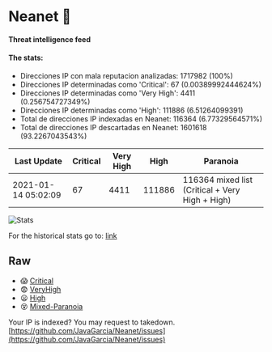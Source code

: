 # Neanet :hocho:
#### Threat intelligence feed
#### The stats:

- Direcciones IP con mala reputacion analizadas: 1717982 (100%)
- Direcciones IP determinadas como 'Critical':  67 (0.00389992444624%)
- Direcciones IP determinadas como 'Very High':  4411 (0.256754727349%)
- Direcciones IP determinadas como 'High':  111886 (6.51264099391)
- Total de direcciones IP indexadas en Neanet:  116364 (6.77329564571%)
- Total de direcciones IP descartadas en Neanet:  1601618 (93.2267043543%)

| Last Update | Critical | Very High | High | Paranoia |
| --- | --- | --- | --- | --- |
| 2021-01-14 05:02:09 | 67 | 4411 | 111886 | 116364 mixed list (Critical + Very High + High)|

![Stats](https://docs.google.com/spreadsheets/d/e/2PACX-1vSnaNMIXVabIpDJjufMlzH7poXnshF3mgd8Is1g9ytUEzVsP5my4Trn8f-xkoLLQ38xpL3HtmUexLo6/pubchart?oid=501124687&format=image)

For the historical stats go to: [link](/stats.csv)
## Raw
- :scream: [Critical](https://raw.githubusercontent.com/JavaGarcia/Neanet/master/blacklists/neanet_critical.txt)
- :fearful: [VeryHigh](https://raw.githubusercontent.com/JavaGarcia/Neanet/master/blacklists/neanet_veryHigh.txtt)
- :frowning: [High](https://raw.githubusercontent.com/JavaGarcia/Neanet/master/blacklists/neanet_high.txt)
- :dizzy_face: [Mixed-Paranoia](https://raw.githubusercontent.com/JavaGarcia/Neanet/master/blacklists/neanet_all.txt)


Your IP is indexed? You may request to takedown. [https://github.com/JavaGarcia/Neanet/issues](https://github.com/JavaGarcia/Neanet/issues)




























































































































































































































































































































































































































































































































































































































































































































































































































































































































































































































































































































































































































































































































































































































































































































































































































































































































































































































































































































































































































































































































































































































































































































































































































































































































































































































































































































































































































































































































































































































































































































































































































































































































































































































































































































































































































